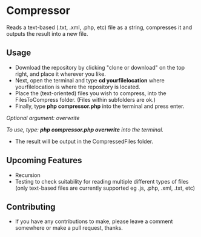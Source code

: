 # Compressor
Reads a text-based (.txt, .xml, .php, etc) file as a string, compresses it and outputs the result into a new file.

## Usage
- Download the repository by clicking "clone or download" on the top right, and place it wherever you like.
- Next, open the terminal and type **cd yourfilelocation** where yourfilelocation is where the repository is located.
- Place the (text-oriented) files you wish to compress, into the FilesToCompress folder. (Files within subfolders are ok.)
- Finally, type **php compressor.php** into the terminal and press enter.

_Optional argument: overwrite_

_To use, type: **php compressor.php overwrite** into the terminal._

- The result will be output in the CompressedFiles folder.

## Upcoming Features
- Recursion
- Testing to check suitability for reading multiple different types of files (only text-based files are currently supported eg .js, .php, .xml, .txt, etc)

## Contributing
- If you have any contributions to make, please leave a comment somewhere or make a pull request, thanks.

